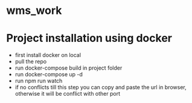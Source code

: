 # wms_work

# Project installation using docker
* first install docker on local
* pull the repo
* run docker-compose build in project folder
* run docker-compose up -d
* run npm run watch
* if no conflicts till this step you can copy and paste the url in browser, otherwise it will be conflict with other port
